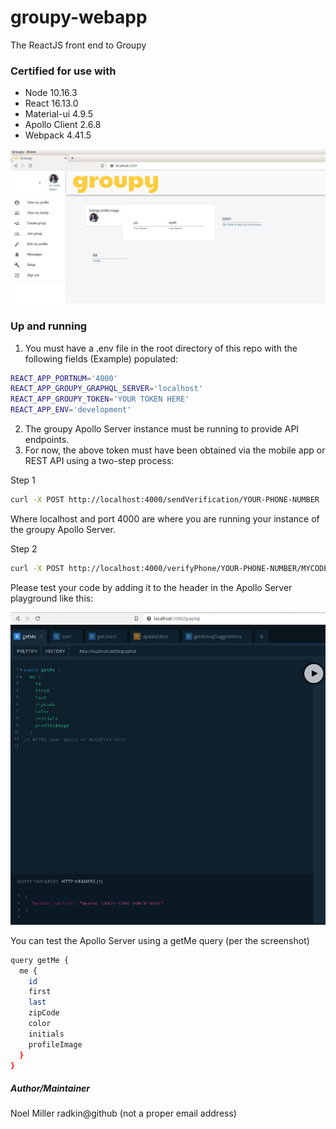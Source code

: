 # groupy-webapp
The ReactJS front end to Groupy

### Certified for use with
* Node 10.16.3
* React 16.13.0
* Material-ui 4.9.5
* Apollo Client 2.6.8
* Webpack 4.41.5

![](docs/screenshots/groupy_readme1.png?raw=true)

### Up and running
1. You must have a .env file in the root directory of this repo with the following
fields (Example) populated:

```bash
REACT_APP_PORTNUM='4000'
REACT_APP_GROUPY_GRAPHQL_SERVER='localhost'
REACT_APP_GROUPY_TOKEN='YOUR TOKEN HERE'
REACT_APP_ENV='development'
```
2. The groupy Apollo Server instance must be running to provide API endpoints.
3. For now, the above token must have been obtained via the mobile app or
REST API using a two-step process:

Step 1
```bash
curl -X POST http://localhost:4000/sendVerification/YOUR-PHONE-NUMBER
```
Where localhost and port 4000 are where you are running your instance of the
groupy Apollo Server.

Step 2
```bash
curl -X POST http://localhost:4000/verifyPhone/YOUR-PHONE-NUMBER/MYCODE
```

Please test your code by adding it to the header in the Apollo Server playground
like this:

![](docs/screenshots/groupy_headers.png?raw=true)

You can test the Apollo Server using a getMe query (per the screenshot)
```bash
query getMe {
  me {
    id
    first
    last
    zipCode
    color
    initials
    profileImage   
  }
}
```
##### Author/Maintainer
Noel Miller
radkin@github (not a proper email address)

